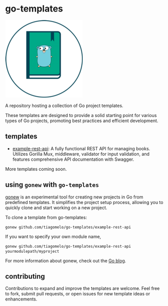 # go-templates

![logo](go-templates.png)

A repository hosting a collection of Go project templates.

These templates are designed to provide a solid starting point for various types of Go projects, promoting best practices and efficient development.

## templates

- [example-rest-api](./example-rest-api/): A fully functional REST API for managing books. Utilizes Gorilla Mux, middleware, validator for input validation, and features comprehensive API documentation with Swagger.

More templates coming soon.

## using `gonew` with `go-templates`
[gonew](https://go.dev/blog/gonew) is an experimental tool for creating new projects in Go from predefined templates. It simplifies the project setup process, allowing you to quickly clone and start working on a new project.

To clone a template from go-templates:

```
gonew github.com/tiagomelo/go-templates/example-rest-api
```

If you want to specify your own module name,

```
gonew github.com/tiagomelo/go-templates/example-rest-api yourmodulepath/myproject
```

For more information about gonew, check out the [Go blog](https://go.dev/blog/gonew).

## contributing

Contributions to expand and improve the templates are welcome. Feel free to fork, submit pull requests, or open issues for new template ideas or enhancements.